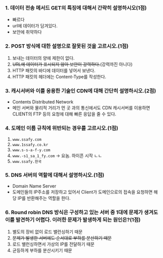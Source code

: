### 1. 데이터 전송 메서드 GET의 특징에 대해서 간략히 설명하시오(1점)

- 빠르다
- url에 데이터가 담겨있다.
- 보안에 취약하다



### 2. POST 방식에 대한 설명으로 잘못된 것을 고르시오.(1점)

1. 보내는 데이터의 양에 제한이 없다.
2. ~~URL에 데이터가 표시되지 않아 보안이 강력하다.~~(강력까진 아니다)
3. HTTP 패킷의 바디에 데이터를 넣어서 보낸다.
4. HTTP 패킷의 헤더에는 Content-Type를 작성한다.



### 3. 캐시서버와 이를 응용한 기술인 CDN에 대해 간단히 설명하시오.(2점)

- Contents Distributed Network
- 메인 서버와 물리적 거리가 먼 곳 과의 통신에서도 CDN 캐시서버를 이용하면 CLIENT의 FTP 등의 요청에 대해 빠른 응답을 줄 수 있다.



### 4. 도메인 이름 규칙에 위반되는 경우를 고르시오.(1점)

1. `www.ssafy.com`
2. `www.1ssafy.co.kr`
3. `www.s-s-a-f-y.com`
4. `www.-s1_sa_1_fy.com` -> 요놈. 하이픈 시작 ㄴㄴ
5. `www.ssafy.한국`



### 5. DNS 서버의 역할에 대해서 설명하시오.(1점)

- Domain Name Server
- 도메인들의 IP주소를 저장하고 있어서 Client가 도메인으로의 접속을 요청하면 해당 IP를 반환해주는 역할을 한다. 



### 6. Round robin DNS 방식은 구성하고 있는 서버 중 1대에 문제가 생겨도 이를 발견하기 어렵다. 이러한 문제가 발생하게 되는 원인은?(1점)

1. 별도의 장비 없이 로드 밸런싱하기 때문
2. ~~문제가 발생한 서버에도 순서대로 부하를 분산하기 때문~~
3. 로드 밸런싱하면서 가상의 IP를 전달하기 때문
4. 균등하게 부하를 분산시키기 때문



